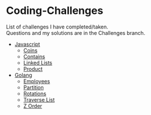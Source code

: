 # Coding-Challenges
List of challenges I have completed/taken.<br />
Questions and my solutions are in the Challenges branch.
- [Javascript](../../tree/Challenges/Javascript)
  - [Coins](../../tree/Challenges/Javascript/Coins)
  - [Contains](../../tree/Challenges/Javascript/Contains)
  - [Linked Lists](../../tree/Challenges/Javascript/Linked%20Lists)
  - [Product](../../tree/Challenges/Javascript/Product)<br />
- [Golang](../../tree/Challenges/Golang)
  - [Employees](../../tree/Challenges/Golang/Employees)
  - [Partition](../../tree/Challenges/Golang/Partition)
  - [Rotations](../../tree/Challenges/Golang/Rotations)
  - [Traverse List](../../tree/Challenges/Golang/Traverse%20Linked%20List)
  - [Z Order](../../tree/Challenges/Golang/Z_Order)<br />
